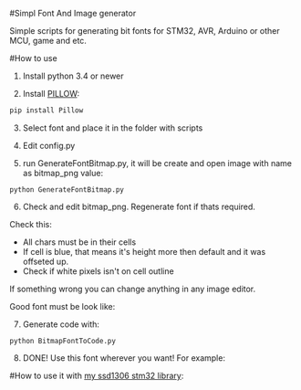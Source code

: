 #Simpl Font And Image generator

Simple scripts for generating bit fonts for STM32, AVR, Arduino or other MCU, game and etc.

#How to use

1) Install python 3.4 or newer

2) Install [PILLOW](http://python-pillow.org/):

```Bash
pip install Pillow
```

3) Select font and place it in the folder with scripts

4) Edit config.py

5) run GenerateFontBitmap.py, it will be create and open image with name as bitmap_png value:

```
python GenerateFontBitmap.py
```

6) Check and edit bitmap_png. Regenerate font if thats required.

Check this:

* All chars must be in their cells
* If cell is blue, that means it's height more then default and it was offseted up.
* Check if white pixels isn't on cell outline 

If something wrong you can change anything in any image editor.

Good font must be look like:


7) Generate code with:
```
python BitmapFontToCode.py
```

8) DONE! Use this font wherever you want! For example:

#How to use it with [my ssd1306 stm32 library](https://github.com/SL-RU/stm32libs/tree/master/HAL/ssd1306):

